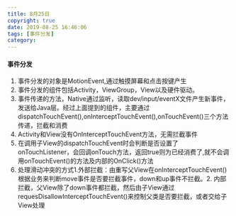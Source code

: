 ```yaml
---
title: 8月25日
copyright: true
date: 2019-08-25 16:46:06
tags: [事件分发]
category:
---
```

#### 事件分发
1. 事件分发的对象是MotionEvent,通过触摸屏幕和点击按键产生
2. 事件分发的组件包括Activity，ViewGroup，View以及硬件驱动。
3. 事件传递的方法，Native通过监听，读取dev/input/eventX文件产生新事件，发送给Java层。经过上面提到的组件，主要通过dispatchTouchEvent(),onInterceptTouchEvent(),onTouchEvent()三个方法传递，拦截和消费
4. Activity和View没有OnInterceptTouchEvent方法，无需拦截事件
5. 在调用子View的dispatchTouchEvent时会判断是否设置了onTouchListener，会回调onTouch方法，返回true则为已经消费了,就不会调用onTouchEvent()的方法及内部的OnClick()方法
6. 处理滑动冲突的方式1.外部拦截：由重写父View在onInterceptTouchEvent()根据业务来判断move事件是否要拦截事件，down和up事件不拦截。2. 内部拦截，父View除了down事件都拦截，然后由子View通过requesDisallowInterceptTouchEvent()来控制父类是否要拦截，或者交给子View处理 


